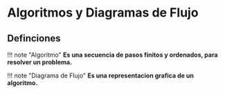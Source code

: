 # Algoritmos y Diagramas de Flujo

## Definciones

!!! note "Algoritmo"
    **Es una secuencia de pasos finitos y ordenados, para resolver un problema.**

!!! note "Diagrama de Flujo"
    **Es una representacion grafica de un algoritmo.**

